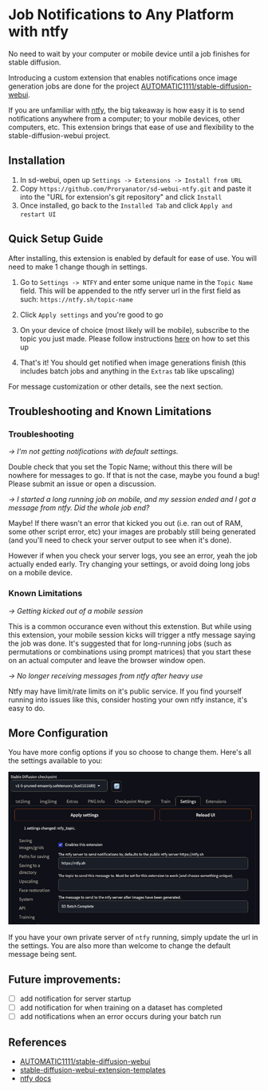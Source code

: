 # Job Notifications to Any Platform with ntfy

No need to wait by your computer or mobile device until a job finishes for stable diffusion.

Introducing a custom extension that enables notifications once image generation jobs are done for the project <a href='https://github.com/AUTOMATIC1111/stable-diffusion-webui'>AUTOMATIC1111/stable-diffusion-webui</a>. 

If you are unfamiliar with <a href='https://docs.ntfy.sh/'>ntfy</a>, the big takeaway is how easy it is to send notifications anywhere from a computer; to your mobile devices, other computers, etc. This extension brings that ease of use and flexibility to the stable-diffusion-webui project.

## Installation

1. In sd-webui, open up `Settings -> Extensions -> Install from URL`
2. Copy `https://github.com/Proryanator/sd-webui-ntfy.git` and paste it into the "URL for extension's git repository" and click `Install`
4. Once installed, go back to the `Installed Tab` and click `Apply and restart UI`


## Quick Setup Guide

After installing, this extension is enabled by default for ease of use. You will need to make 1 change though in settings.

1. Go to `Settings -> NTFY` and enter some unique name in the `Topic Name` field. This will be appended to the ntfy server url in the first field as such: 
`https://ntfy.sh/topic-name`

2. Click `Apply settings` and you're good to go
3. On your device of choice (most likely will be mobile), subscribe to the topic you just made. Please follow instructions <a href='https://docs.ntfy.sh/'>here</a> on how to set this up
4. That's it! You should get notified when image generations finish (this includes batch jobs and anything in the `Extras` tab like upscaling)

For message customization or other details, see the next section.

## Troubleshooting and Known Limitations

### Troubleshooting

<i>-> I'm not getting notifications with default settings.</i>

Double check that you set the Topic Name; without this there will be nowhere for messages to go. If that is not the case, maybe you found a bug! Please submit an issue or open a discussion.

<i>-> I started a long running job on mobile, and my session ended and I got a message from ntfy. Did the whole job end?</i>

Maybe! If there wasn't an error that kicked you out (i.e. ran out of RAM, some other script error, etc) your images are probably still being generated (and you'll need to check your server output to see when it's done).

However if when you check your server logs, you see an error, yeah the job actually ended early. Try changing your settings, or avoid doing long jobs on a mobile device.

### Known Limitations

<i>-> Getting kicked out of a mobile session</i>

This is a common occurance even without this extenstion. But while using this extension, your mobile session kicks will trigger a ntfy message saying the job was done. It's suggested that for long-running jobs (such as permutations or combinations using prompt matrices) that you start these on an actual computer and leave the browser window open.

<i>-> No longer receiving messages from ntfy after heavy use</i>

Ntfy may have limit/rate limits on it's public service. If you find yourself running into issues like this, consider hosting your own ntfy instance, it's easy to do.

## More Configuration

You have more config options if you so choose to change them. Here's all the settings available to you:

![settings.png](docs%2Fsettings.png)

If you have your own private server of `ntfy` running, simply update the url in the settings. You are also more than welcome to change the default message being sent.

## Future improvements:

- [ ] add notification for server startup
- [ ] add notification for when training on a dataset has completed
- [ ] add notifications when an error occurs during your batch run

## References

- <a href='https://github.com/AUTOMATIC1111/stable-diffusion-webui'>AUTOMATIC1111/stable-diffusion-webui</a>
- <a href='https://github.com/udon-universe/stable-diffusion-webui-extension-templates'>stable-diffusion-webui-extension-templates</a>
- <a href='https://docs.ntfy.sh/'>ntfy docs</a>
